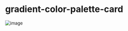# gradient-color-palette-card
![image](https://user-images.githubusercontent.com/126327015/228329433-568d7954-6e45-401f-91f1-7b18ce7112f0.png)

